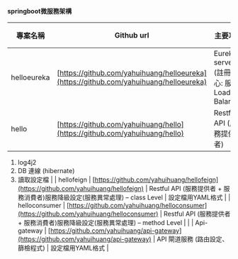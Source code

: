 **springboot微服務架構**

| **專案名稱** | **Github url** | **主要功能** | **其它** |
| --- | --- | --- | --- |
| helloeureka | [https://github.com/yahuihuang/helloeureka](https://github.com/yahuihuang/helloeureka) | Eureka server (註冊中心: 服務Load Balance) |   |
| hello | [https://github.com/yahuihuang/hello](https://github.com/yahuihuang/hello) | Restful API (服務提供者) |
1. log4j2
2. DB 連線 (hibernate)
3. 讀取設定檔
 |
| hellofeign | [https://github.com/yahuihuang/hellofeign](https://github.com/yahuihuang/hellofeign) | Restful API (服務提供者 + 服務消費者)服務降級設定(服務異常處理) – class Level | 設定檔用YAML格式 |
| helloconsumer | [https://github.com/yahuihuang/helloconsumer](https://github.com/yahuihuang/helloconsumer) | Restful API (服務提供者 + 服務消費者)服務降級設定(服務異常處理) – method Level |   |
| Api-gateway | [https://github.com/yahuihuang/api-gateway](https://github.com/yahuihuang/api-gateway) | API 閘道服務 (路由設定、篩檢程式) | 設定檔用YAML格式 |